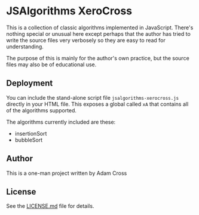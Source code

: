# JSAlgorithms XeroCross

This is a collection of classic algorithms implemented in JavaScript.  There's
nothing special or unusual here except perhaps that the author has tried to write the source
files very verbosely so they are easy to read for understanding.

The purpose of this is mainly for the author's own practice, but the source files
may also be of educational use.

## Deployment

You can include the stand-alone script file `jsalgorithms-xerocross.js` directly in
your HTML file.  This exposes a global called `xA` that contains all of the algorithms
supported.

The algorithms currently included are these:
* insertionSort
* bubbleSort

## Author

This is a one-man project written by Adam Cross


## License

See the [LICENSE.md](LICENSE.md) file for details.
